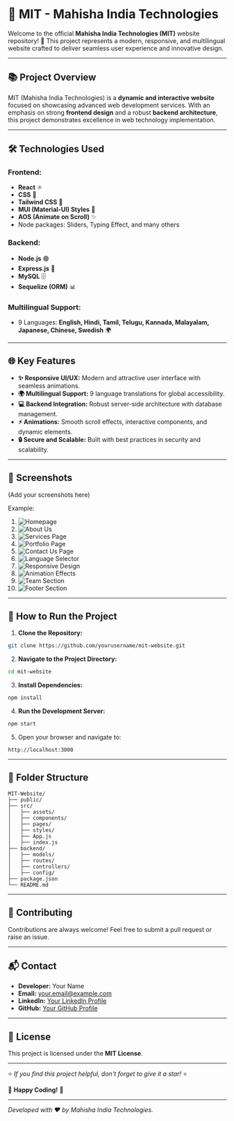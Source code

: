 # 🚀 **MIT - Mahisha India Technologies**

Welcome to the official **Mahisha India Technologies (MIT)** website repository! 🌟 This project represents a modern, responsive, and multilingual website crafted to deliver seamless user experience and innovative design.

---

## 📚 **Project Overview**

MIT (Mahisha India Technologies) is a **dynamic and interactive website** focused on showcasing advanced web development services. With an emphasis on strong **frontend design** and a robust **backend architecture**, this project demonstrates excellence in web technology implementation.

---

## 🛠️ **Technologies Used**

### **Frontend:**
- **React** ⚛️
- **CSS** 🎨
- **Tailwind CSS** 💨
- **MUI (Material-UI) Styles** 🧩
- **AOS (Animate on Scroll)** ✨
- Node packages: Sliders, Typing Effect, and many others

### **Backend:**
- **Node.js** 🟢
- **Express.js** 🚀
- **MySQL** 🗄️
- **Sequelize (ORM)** 📊

### **Multilingual Support:**
- 9 Languages: **English, Hindi, Tamil, Telugu, Kannada, Malayalam, Japanese, Chinese, Swedish** 🌍

---

## 🌐 **Key Features**

- **✨ Responsive UI/UX:** Modern and attractive user interface with seamless animations.
- **🌍 Multilingual Support:** 9 language translations for global accessibility.
- **💻 Backend Integration:** Robust server-side architecture with database management.
- **⚡ Animations:** Smooth scroll effects, interactive components, and dynamic elements.
- **🔒 Secure and Scalable:** Built with best practices in security and scalability.

---

## 📸 **Screenshots**

(Add your screenshots here)

Example:
1. ![Homepage](path_to_homepage_image)
2. ![About Us](path_to_about_us_image)
3. ![Services Page](path_to_services_image)
4. ![Portfolio Page](path_to_portfolio_image)
5. ![Contact Us Page](path_to_contact_us_image)
6. ![Language Selector](path_to_language_selector_image)
7. ![Responsive Design](path_to_responsive_design_image)
8. ![Animation Effects](path_to_animation_effects_image)
9. ![Team Section](path_to_team_section_image)
10. ![Footer Section](path_to_footer_section_image)

---

## 🚦 **How to Run the Project**

1. **Clone the Repository:**
```bash
git clone https://github.com/yourusername/mit-website.git
```

2. **Navigate to the Project Directory:**
```bash
cd mit-website
```

3. **Install Dependencies:**
```bash
npm install
```

4. **Run the Development Server:**
```bash
npm start
```

5. Open your browser and navigate to:
```
http://localhost:3000
```

---

## 📂 **Folder Structure**
```
MIT-Website/
├── public/
├── src/
│   ├── assets/
│   ├── components/
│   ├── pages/
│   ├── styles/
│   ├── App.js
│   ├── index.js
├── backend/
│   ├── models/
│   ├── routes/
│   ├── controllers/
│   ├── config/
├── package.json
└── README.md
```

---

## 🤝 **Contributing**

Contributions are always welcome! Feel free to submit a pull request or raise an issue.

---

## 📬 **Contact**
- **Developer:** Your Name
- **Email:** your.email@example.com
- **LinkedIn:** [Your LinkedIn Profile](#)
- **GitHub:** [Your GitHub Profile](#)

---

## 📜 **License**

This project is licensed under the **MIT License**.

---

⭐ *If you find this project helpful, don't forget to give it a star!* ⭐

🚀 **Happy Coding!** 🚀

---

*Developed with ❤️ by Mahisha India Technologies.*

